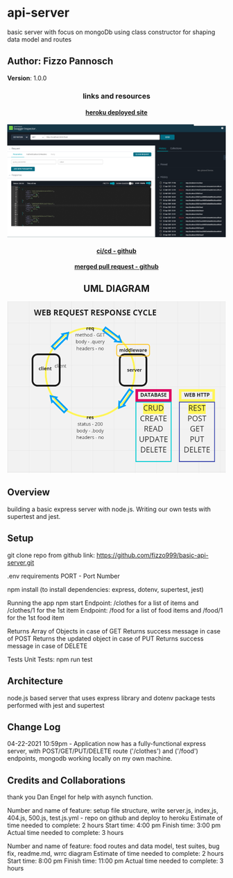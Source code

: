 # api-server

basic server with focus on mongoDb using class constructor for shaping data model and routes

## Author: Fizzo Pannosch

**Version**: 1.0.0

<!-- (increment the patch/fix version number if you make more commits past your first submission) -->

### <center> links and resources </center>

#### <center> [heroku deployed site](https://fizzo-api-server.herokuapp.com/) </center>

![app is working on swagger](src/1425.PNG)

<!-- #### <center> [github actions](https://github.com/fizzo999/server-deployment-practice/actions) </center> -->

<!-- #### <center> [github pull request](https://github.com/fizzo999/server-deployment-practice/pull/1) </center> -->

#### <center> [ci/cd - github](https://github.com/fizzo999/api-server/actions/runs/776719270) </center>

#### <center> [merged pull request - github](https://github.com/fizzo999/api-server/pull/2) </center>

<!-- ![Cont Integration Cont Deploy](src/continuousIntegrationContinuousDepolyment002.png) -->

## <center> UML DIAGRAM </center>

![web request response cycle diagram](src/1324-WRRC.PNG)

## Overview

building a basic express server with node.js. Writing our own tests with supertest and jest.

## Setup

git clone repo from github link:
https://github.com/fizzo999/basic-api-server.git

.env requirements
PORT - Port Number

npm install
(to install dependencies: express, dotenv, supertest, jest)

Running the app
npm start
Endpoint: /clothes for a list of items and /clothes/1 for the 1st item
Endpoint: /food for a list of food items and /food/1 for the 1st food item

Returns Array of Objects in case of GET
Returns success message in case of POST
Returns the updated object in case of PUT
Returns success message in case of DELETE

Tests
Unit Tests: npm run test

## Architecture

node.js based server that uses express library and dotenv package
tests performed with jest and supertest

## Change Log

04-22-2021 10:59pm - Application now has a fully-functional express server, with POST/GET/PUT/DELETE route ('/clothes') and ('/food') endpoints, mongodb working locally on my own machine.

## Credits and Collaborations

thank you Dan Engel for help with asynch function.

Number and name of feature: setup file structure, write server.js, index,js, 404.js, 500.js, test.js.yml - repo on github and deploy to heroku
Estimate of time needed to complete: 2 hours
Start time: 4:00 pm
Finish time: 3:00 pm
Actual time needed to complete: 3 hours

Number and name of feature: food routes and data model, test suites, bug fix, readme.md, wrrc diagram
Estimate of time needed to complete: 2 hours
Start time: 8:00 pm
Finish time: 11:00 pm
Actual time needed to complete: 3 hours
